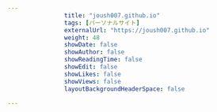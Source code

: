 ---
                title: "joush007.github.io"
                tags: [パーソナルサイト]
                externalUrl: "https://joush007.github.io"
                weight: 48
                showDate: false
                showAuthor: false
                showReadingTime: false
                showEdit: false
                showLikes: false
                showViews: false
                layoutBackgroundHeaderSpace: false
                ---


